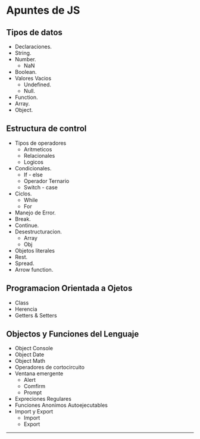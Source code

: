# Apuntes de JS

## Tipos de datos

- Declaraciones.
- String.
- Number.
  - NaN
- Boolean.
- Valores Vacios
  - Undefined.
  - Null.
- Function.
- Array.
- Object.

## Estructura de control

- Tipos de operadores
  - Aritmeticos
  - Relacionales
  - Logicos
- Condicionales.
  - If - else
  - Operador Ternario
  - Switch - case
- Ciclos.
  - While
  - For
- Manejo de Error.
- Break.
- Continue.
- Desestructuracion.
  - Array
  - Obj
- Objetos literales
- Rest.
- Spread.
- Arrow function.

## Programacion Orientada a Ojetos

- Class
- Herencia
- Getters & Setters

## Objectos y Funciones del Lenguaje

- Object Console
- Object Date
- Object Math
- Operadores de cortocircuito
- Ventana emergente
  - Alert
  - Comfirm
  - Prompt
- Expreciones Regulares
- Funciones Anonimos Autoejecutables
- Import y Export
  - Import
  - Export

---
